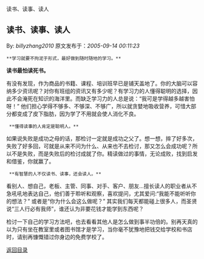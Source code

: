 读书、读事、读人
## 读书、读事、读人

By: *billyzhang2010* 原文发布于：*2005-09-14 00:11:23*

 

    **学习就要不拘泥于形式，最好做到随时随地的学习。**

   **读书最怕读死书。**

  
有没有发现，作为商品的书籍、课程、培训班早已是铺天盖地了。你的大脑可以容纳多少资讯呢？对你有班组的资讯又有多少呢？有学习力的人懂得聪明的选择，因此不会淹死在知识的海洋里。而缺乏学习力的人总是说：“我可是学得越多越害怕呀！”
他们担心学得不够多、不够深、不够广，所以就贪婪地吸收营养，可惜大部分都变成了皮下脂肪，因为学了不用就会使人消化不良。

 

     **懂得读事的人肯定是聪明人。**

 如果说失败是成功之母的话，那检讨一定就是成功之父了。想一想，摔了好多次，失败了好多回，可就是从来不问为什么、从来也不去检讨，那又怎么会成功呢？所以不是失败，而是失败后的检讨成就了你。精读做过的事情，无论成败，找到启发和借鉴，你就赢了。

 

     **有智慧的人不仅读书、读事，还会读人。**

看别人、想自己，老板、主管、同事、对手、客户、朋友...擅长读人的职业者从不急吼吼地表达自己，他们善于聆听和观察，喜欢提问，尤其爱问&#58;“我能不能听听你的想法？”
或者是“你为什么会这么做呢？”
其实我们每天都能碰上很多人，而圣贤说“三人行必有我师”，谁还认为非要花钱才能学到东西呢？

   

    
检讨一下自己的学习方法吧，也去看看其他人是怎么做到事半功倍的。别再天真的以为只有坐在教室里或者图书馆才是学习，当你毫不犹豫地把钱交给学校和书店时，请别再慷慨错过你身边的免费学校了。 

 

[返回目录](index.html)
